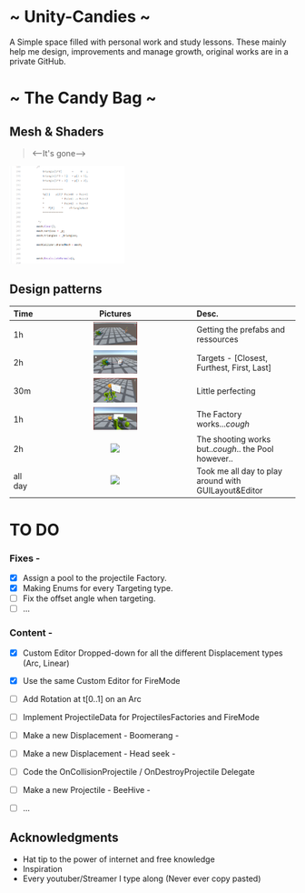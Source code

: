 ~ Unity-Candies ~
===================================
A Simple space filled with personal work and study lessons.
These mainly help me design, improvements and manage growth,
original works are in a private GitHub.

~ The Candy Bag ~
===================================


## Mesh & Shaders
> <--It's gone-->
<img src="Images/MeshFormula.PNG" width="40%">

## Design patterns

| Time  |                      Pictures                      | Desc.                                                |
| :---  |   :--------------------------------------------:   | :--------------------------------------------------- |
| 1h    |      <img src="Images/Start.gif" width="30%">      | Getting the prefabs and ressources                   |
| 2h    |     <img src="Images/Closest.gif" width="30%">     | Targets - [Closest, Furthest, First, Last]           |
| 30m   |   <img src="Images/Obstruction.gif" width="30%">   | Little perfecting                                    |
| 1h    |    <img src="Images/Turret_v0.gif" width="30%">    | The Factory works...*cough*                          |
| 2h    |    <img src="Images/Shooting.gif" width="30%">     | The shooting works but..*cough*.. the Pool however.. |
|all day|  <img src="Images/Inspector2in1.gif" width="30%">  | Took me all day to play around with GUILayout&Editor |

# TO DO
### Fixes -
- [x] Assign a pool to the projectile Factory.
- [x] Making Enums for every Targeting type.
- [ ] Fix the offset angle when targeting.
- [ ] ...
### Content -
- [x] Custom Editor Dropped-down for all the different Displacement types (Arc, Linear)
- [x] Use the same Custom Editor for FireMode
- [ ] Add Rotation at t[0..1] on an Arc
- [ ] Implement ProjectileData for ProjectilesFactories and FireMode
- [ ] Make a new Displacement - Boomerang -
- [ ] Make a new Displacement - Head seek -
- [ ] Code the OnCollisionProjectile / OnDestroyProjectile Delegate
- [ ] Make a new Projectile - BeeHive -
- [ ] ...






## Acknowledgments
* Hat tip to the power of internet and free knowledge
* Inspiration
* Every youtuber/Streamer I type along (Never ever copy pasted)